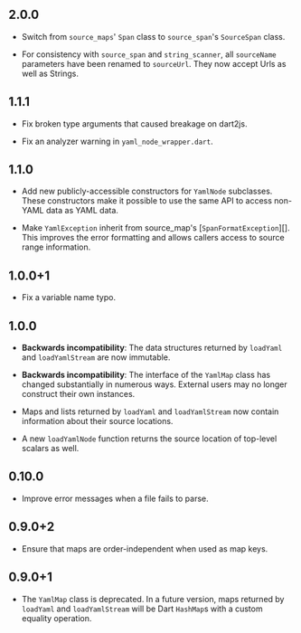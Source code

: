 ## 2.0.0

* Switch from `source_maps`' `Span` class to `source_span`'s `SourceSpan` class.

* For consistency with `source_span` and `string_scanner`, all `sourceName`
  parameters have been renamed to `sourceUrl`. They now accept Urls as well as
  Strings.

## 1.1.1

* Fix broken type arguments that caused breakage on dart2js.

* Fix an analyzer warning in `yaml_node_wrapper.dart`.

## 1.1.0

* Add new publicly-accessible constructors for `YamlNode` subclasses. These
  constructors make it possible to use the same API to access non-YAML data as
  YAML data.

* Make `YamlException` inherit from source_map's [`SpanFormatException`][]. This
  improves the error formatting and allows callers access to source range
  information.

[SpanFormatException]: (http://www.dartdocs.org/documentation/source_maps/0.9.2/index.html#source_maps/source_maps.SpanFormatException)

## 1.0.0+1

* Fix a variable name typo.

## 1.0.0

* **Backwards incompatibility**: The data structures returned by `loadYaml` and
  `loadYamlStream` are now immutable.

* **Backwards incompatibility**: The interface of the `YamlMap` class has
  changed substantially in numerous ways. External users may no longer construct
  their own instances.

* Maps and lists returned by `loadYaml` and `loadYamlStream` now contain
  information about their source locations.

* A new `loadYamlNode` function returns the source location of top-level scalars
  as well.

## 0.10.0

* Improve error messages when a file fails to parse.

## 0.9.0+2

* Ensure that maps are order-independent when used as map keys.

## 0.9.0+1

* The `YamlMap` class is deprecated. In a future version, maps returned by
  `loadYaml` and `loadYamlStream` will be Dart `HashMap`s with a custom equality
  operation.
